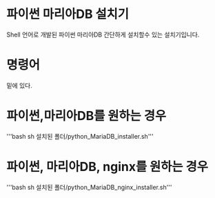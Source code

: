 # 파이썬 마리아DB 설치기
Shell 언어로 개발된 파이썬 마리아DB 간단하게 설치할수 있는 설치기입니다.
# 명령어
밑에 있다.
# 파이썬,마리아DB를 원하는 경우
'''bash
sh 설치된 폴더/python_MariaDB_installer.sh'''
# 파이썬, 마리아DB, nginx를 원하는 경우
'''bash
sh 설치된 폴더/python_MariaDB_nginx_installer.sh'''

